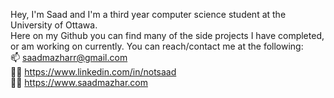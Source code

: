 Hey, I'm Saad and I'm a third year computer science student at the University of Ottawa.  
Here on my Github you can find many of the side projects I have completed, or am working on currently.
You can reach/contact me at the following:  
📫 saadmazharr@gmail.com  
🧑‍💼 https://www.linkedin.com/in/notsaad  
🧑‍💻 https://www.saadmazhar.com

<!--
**notsaad/notsaad** is a ✨ _special_ ✨ repository because its `README.md` (this file) appears on your GitHub profile.

Here are some ideas to get you started:

- 🔭 I’m currently working on ...
- 🌱 I’m currently learning ...
- 👯 I’m looking to collaborate on ...
- 🤔 I’m looking for help with ...
- 💬 Ask me about ...
- 📫 How to reach me: ...
- 😄 Pronouns: He/Him
- ⚡ Fun fact: ...
-->
